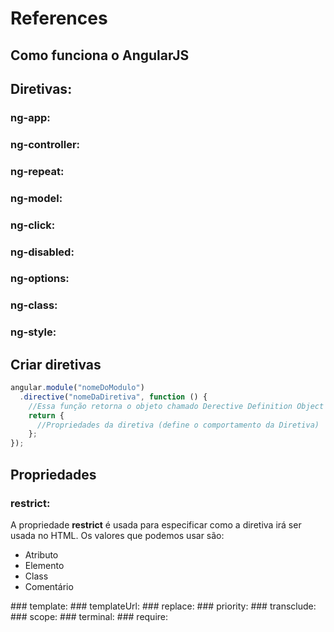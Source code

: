 # References
## Como funciona o AngularJS
## Diretivas:
### ng-app:
### ng-controller:
### ng-repeat:
### ng-model:
### ng-click:
### ng-disabled:
### ng-options:
### ng-class:
### ng-style:
## Criar diretivas
```javascript
angular.module("nomeDoModulo")
  .directive("nomeDaDiretiva", function () {
    //Essa função retorna o objeto chamado Derective Definition Object
    return {
      //Propriedades da diretiva (define o comportamento da Diretiva)
    };
});
```
## Propriedades 
### restrict:
A propriedade <strong>restrict</strong> é usada para especificar como a diretiva irá ser usada no  HTML. Os valores que podemos usar são:
<ul>
<li>Atributo</li>
<li>Elemento</li>
<li>Class</li>
<li>Comentário</li>
</ul>
### template:
### templateUrl:
### replace:
### priority:
### transclude:
### scope:
### terminal:
### require:
